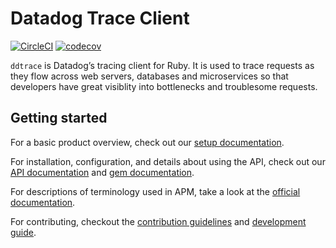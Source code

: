 # Datadog Trace Client

[![CircleCI](https://circleci.com/gh/DataDog/dd-trace-rb/tree/master.svg?style=svg&circle-token=b0bd5ef866ec7f7b018f48731bb495f2d1372cc1)](https://circleci.com/gh/DataDog/dd-trace-rb/tree/master)
[![codecov](https://codecov.io/gh/DataDog/dd-trace-rb/branch/master/graph/badge.svg)](https://app.codecov.io/gh/DataDog/dd-trace-rb/branch/master)

``ddtrace`` is Datadog’s tracing client for Ruby. It is used to trace requests as they flow across web servers,
databases and microservices so that developers have great visiblity into bottlenecks and troublesome requests.

## Getting started

For a basic product overview, check out our [setup documentation][setup docs].

For installation, configuration, and details about using the API, check out our [API documentation][api docs] and [gem documentation][gem docs].

For descriptions of terminology used in APM, take a look at the [official documentation][visualization docs].

For contributing, checkout the [contribution guidelines][contribution docs] and [development guide][development docs].

[setup docs]: https://docs.datadoghq.com/tracing/setup/ruby/
[api docs]: https://github.com/DataDog/dd-trace-rb/blob/master/docs/GettingStarted.md
[gem docs]: http://gems.datadoghq.com/trace/docs/
[visualization docs]: https://docs.datadoghq.com/tracing/visualization/
[contribution docs]: https://github.com/DataDog/dd-trace-rb/blob/master/CONTRIBUTING.md
[development docs]: https://github.com/DataDog/dd-trace-rb/blob/master/docs/DevelopmentGuide.md
